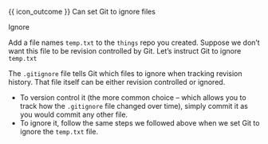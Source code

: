 <span id="prereqs"><panel src="../../revisionControl/savingHistory/unit-inElsewhere-asFlat.md" boilerplate header="{{ icon_prereq }} Revision Control: Saving History" popup-url="{{ baseUrl }}/revisionControl/savingHistory" /></span>

<span id="outcomes">{{ icon_outcome }} Can set Git to ignore files</span>

<span id="title">Ignore</span>

<div id="body">

Add a file names `temp.txt` to the `things` repo you created. Suppose we don’t want this file to be revision controlled by Git. Let’s instruct Git to ignore `temp.txt`

<tabs>
  <tab header="SourceTree">
    <include src="./sourcetree.md" />
  </tab>
  <tab header="CLI">
    <include src="./cli.md" />
  </tab>
</tabs>

The `.gitignore` file tells Git which files to ignore when tracking revision history. That file itself can be either revision controlled or ignored.

* To version control it (the more common choice – which allows you to track how the `.gitignore` file changed over time), simply commit it as you would commit any other file.
* To ignore it, follow the same steps we followed above when we set Git to ignore the `temp.txt` file.

</div>

<div id="extras">
</div>
